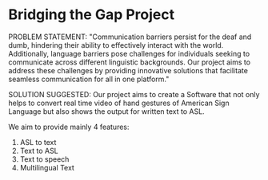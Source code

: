 # Bridging the Gap Project

PROBLEM STATEMENT: "Communication barriers persist for the deaf and dumb, hindering their ability to effectively interact with the world. Additionally, language barriers pose challenges for individuals seeking to communicate across different linguistic backgrounds. Our project aims to address these challenges by providing innovative solutions that facilitate seamless communication for all in one platform."

SOLUTION SUGGESTED: Our project aims to create a Software that not only helps to convert real time video of hand gestures of American Sign Language but also shows the output for written text to ASL.

We aim to provide mainly 4 features:
1. ASL to text
2. Text to ASL
3. Text to speech
4. Multilingual Text

